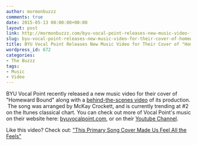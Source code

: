 ```yaml
---
author: mormonbuzzz
comments: true
date: 2015-05-13 00:00:00+00:00
layout: post
link: http://mormonbuzzz.com/byu-vocal-point-releases-new-music-video-for-their-cover-of-homeward-bound/
slug: byu-vocal-point-releases-new-music-video-for-their-cover-of-homeward-bound
title: BYU Vocal Point Releases New Music Video for Their Cover of "Homeward Bound"
wordpress_id: 672
categories:
- The Buzzz
tags:
- Music
- Video
---
```




BYU Vocal Point recently released a new music video for their cover of "Homeward Bound" along with a [behind-the-scenes video](https://www.youtube.com/watch?v=gfgtdvMEZ7U) of its production.  The song was arranged by McKay Crockett, and is currently trending at #2 on the Itunes classical chart. You can check out more of Vocal Point's music on their website here: [byuvocalpoint.com](http://www.byuvocalpoint.com/), or on their [Youtube Channel](https://www.youtube.com/user/vocalpointbyu).

Like this video? Check out: ["This Primary Song Cover Made Us Feel All the Feels"](http://mormonbuzzz.com/the-most-amazing-cover-of-a-primary-song-youll-ever-hear/)
